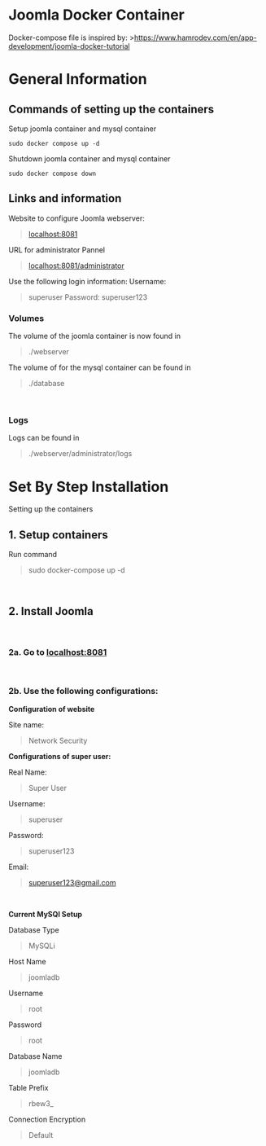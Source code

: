 # Joomla Docker Container

Docker-compose file is inspired by: >https://www.hamrodev.com/en/app-development/joomla-docker-tutorial

# General Information

## Commands of setting up the containers
Setup joomla container and mysql container
```
sudo docker compose up -d
```

Shutdown joomla container and mysql container
```
sudo docker compose down
```
## Links and information

Website to configure Joomla webserver:
><localhost:8081>

URL for administrator Pannel
><localhost:8081/administrator>

Use the following login information:
Username: 
> superuser
Password:
> superuser123


### Volumes

The volume of the joomla container is now found in 
>./webserver

The volume of for the mysql container can be found in 
>./database


<br/>

### Logs

Logs can be found in 
>./webserver/administrator/logs


# Set By Step Installation

Setting up the containers

## 1. Setup containers
Run command
> sudo docker-compose up -d

<br/>

## 2. Install Joomla

<br/>

### 2a. Go to <localhost:8081>

<br/>

### 2b. Use the following configurations:

**Configuration of website**

Site name:
> Network Security

**Configurations of super user:**

Real Name: 
>Super User

Username: 
>superuser

Password: 
>superuser123

Email: 
>superuser123@gmail.com

<br/>

**Current MySQl Setup**

Database Type
>MySQLi

Host Name
>joomladb

Username
>root

Password
>root

Database Name
>joomladb

Table Prefix
>rbew3_

Connection Encryption
>Default

<br/>
